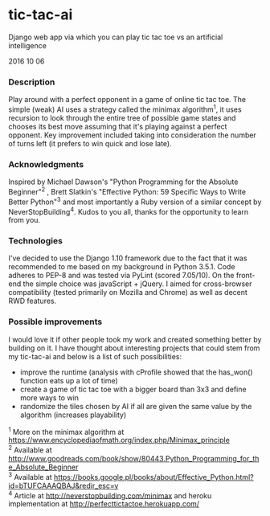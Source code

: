 # tic-tac-ai
Django web app via which you can play tic tac toe vs an artificial intelligence

2016 10 06
<h3>Description</h3>
Play around with a perfect opponent in a game of online tic tac toe. The simple (weak) AI uses a strategy called the minimax algorithm<sup>1</sup>,
it uses recursion to look through the entire tree of possible game states and chooses its best move assuming that it's playing against
a perfect opponent. Key improvement included taking into consideration the number of turns left (it prefers to win quick and lose late).

<h3>Acknowledgments</h3>
Inspired by Michael Dawson's "Python Programming for the Absolute Beginner"<sup>2</sup> , Brett Slatkin's "Effective Python: 59 Specific Ways to
Write Better Python"<sup>3</sup> and most importantly a Ruby version of a similar concept by NeverStopBuilding<sup>4</sup>. Kudos to you all, thanks for
the opportunity to learn from you.

<h3>Technologies</h3>
I've decided to use the Django 1.10 framework due to the fact that it was recommended to me based on my background in Python 3.5.1.
Code adheres to PEP-8 and was tested via PyLint (scored 7.05/10).
On the front-end the simple choice was javaScript + jQuery. I aimed for cross-browser compatibility (tested primarily on Mozilla and
Chrome) as well as decent RWD features. 

<h3>Possible improvements</h3>
I would love it if other people took my work and created something better by building on it. I have thought about interesting projects
that could stem from my tic-tac-ai and below is a list of such possibilities:

* improve the runtime (analysis with cProfile showed that the has_won() function eats up a lot of time)<br>
* create a game of tic tac toe with a bigger board than 3x3 and define more ways to win<br>
* randomize the tiles chosen by AI if all are given the same value by the algorithm (increases playability)

<sup>1</sup> More on the minimax algorithm at https://www.encyclopediaofmath.org/index.php/Minimax_principle<br>
<sup>2</sup> Available at http://www.goodreads.com/book/show/80443.Python_Programming_for_the_Absolute_Beginner<br>
<sup>3</sup> Available at https://books.google.pl/books/about/Effective_Python.html?id=bTUFCAAAQBAJ&redir_esc=y<br>
<sup>4</sup> Article at http://neverstopbuilding.com/minimax and heroku implementation at http://perfecttictactoe.herokuapp.com/
